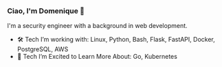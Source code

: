 ### Ciao, I'm Domenique 👋

I'm a security engineer with a background in web development.  

- 🛠️ Tech I’m working with: Linux, Python, Bash, Flask, FastAPI, Docker, PostgreSQL, AWS
- 🔭 Tech I’m Excited to Learn More About: Go, Kubernetes 


<!--
**domssilva/domssilva** is a ✨ _special_ ✨ repository because its `README.md` (this file) appears on your GitHub profile.

Here are some ideas to get you started:

- 🔭 I’m currently working on ...
- 🌱 I’m currently learning ...
- 👯 I’m looking to collaborate on ...
- 🤔 I’m looking for help with ...
- 💬 Ask me about ...
- 📫 How to reach me: ...
- 😄 Pronouns: ...
- ⚡ Fun fact: ...

-->
